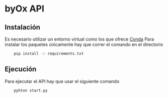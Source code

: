 # byOx API
## Instalación
Es necesario utilizar un entorno virtual como los que ofrece [Conda]("https://docs.anaconda.com/free/miniconda/index.html")
Para instalar los paquetes únicamente hay que correr el comando en el directorio

```bash
    pip install -r requirements.txt
```

## Ejecución
Para ejecutar el API hay que usar el siguiente comando

```bash
    pyhton start.py
```
